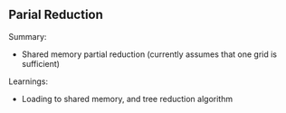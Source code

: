 ## Parial Reduction

Summary:
- Shared memory partial reduction (currently assumes that one grid is sufficient)

Learnings:
- Loading to shared memory, and tree reduction algorithm
